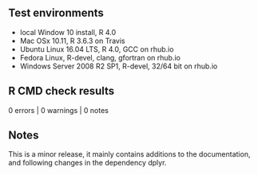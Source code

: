 ## Test environments
* local Window 10 install, R 4.0
* Mac OSx 10.11, R 3.6.3 on Travis
* Ubuntu Linux 16.04 LTS, R 4.0, GCC on rhub.io
* Fedora Linux, R-devel, clang, gfortran on rhub.io
* Windows Server 2008 R2 SP1, R-devel, 32/64 bit on rhub.io

## R CMD check results
0 errors | 0 warnings | 0 notes

## Notes
This is a minor release, it mainly contains additions to the documentation,
and following changes in the dependency dplyr.